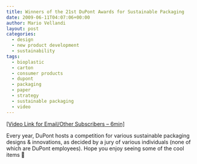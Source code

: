 ```yaml
---
title: Winners of the 21st DuPont Awards for Sustainable Packaging
date: 2009-06-11T04:07:06+00:00
author: Mario Vellandi
layout: post
categories:
  - design
  - new product development
  - sustainability
tags:
  - bioplastic
  - carton
  - consumer products
  - dupont
  - packaging
  - paper
  - strategy
  - sustainable packaging
  - video
---
```

<a href="http://www.youtube.com/watch?v=FBHpnxL0tN8">[Video Link for Email/Other Subscribers &#8211; 6min]</a>

Every year, DuPont hosts a competition for various sustainable packaging designs & innovations, as decided by a jury of various individuals (none of which are DuPont employees). Hope you enjoy seeing some of the cool items 🙂
